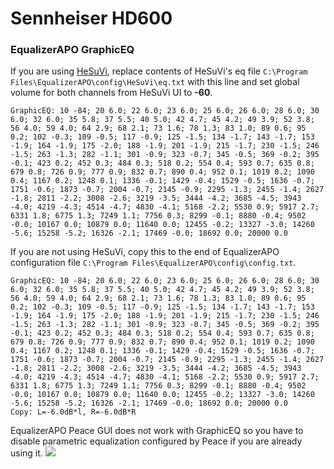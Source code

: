 # Sennheiser HD600
### EqualizerAPO GraphicEQ
If you are using [HeSuVi](https://sourceforge.net/projects/hesuvi/), replace contents of HeSuVi's eq file `C:\Program Files\EqualizerAPO\config\HeSuVi\eq.txt` with this line and set global volume for both channels from HeSuVi UI to **-60**.
```
GraphicEQ: 10 -84; 20 6.0; 22 6.0; 23 6.0; 25 6.0; 26 6.0; 28 6.0; 30 6.0; 32 6.0; 35 5.8; 37 5.5; 40 5.0; 42 4.7; 45 4.2; 49 3.9; 52 3.8; 56 4.0; 59 4.0; 64 2.9; 68 2.1; 73 1.6; 78 1.3; 83 1.0; 89 0.6; 95 0.2; 102 -0.3; 109 -0.5; 117 -0.9; 125 -1.5; 134 -1.7; 143 -1.7; 153 -1.9; 164 -1.9; 175 -2.0; 188 -1.9; 201 -1.9; 215 -1.7; 230 -1.5; 246 -1.5; 263 -1.3; 282 -1.1; 301 -0.9; 323 -0.7; 345 -0.5; 369 -0.2; 395 -0.1; 423 0.2; 452 0.3; 484 0.3; 518 0.2; 554 0.4; 593 0.7; 635 0.8; 679 0.8; 726 0.9; 777 0.9; 832 0.7; 890 0.4; 952 0.1; 1019 0.2; 1090 0.4; 1167 0.2; 1248 0.1; 1336 -0.1; 1429 -0.4; 1529 -0.5; 1636 -0.7; 1751 -0.6; 1873 -0.7; 2004 -0.7; 2145 -0.9; 2295 -1.3; 2455 -1.4; 2627 -1.8; 2811 -2.2; 3008 -2.6; 3219 -3.5; 3444 -4.2; 3685 -4.5; 3943 -4.0; 4219 -4.3; 4514 -4.7; 4830 -4.1; 5168 -2.2; 5530 0.9; 5917 2.7; 6331 1.8; 6775 1.3; 7249 1.1; 7756 0.3; 8299 -0.1; 8880 -0.4; 9502 -0.0; 10167 0.0; 10879 0.0; 11640 0.0; 12455 -0.2; 13327 -3.0; 14260 -5.6; 15258 -5.2; 16326 -2.1; 17469 -0.0; 18692 0.0; 20000 0.0
```
If you are not using HeSuVi, copy this to the end of EqualizerAPO configuration file `C:\Program Files\EqualizerAPO\config\config.txt`.
```
GraphicEQ: 10 -84; 20 6.0; 22 6.0; 23 6.0; 25 6.0; 26 6.0; 28 6.0; 30 6.0; 32 6.0; 35 5.8; 37 5.5; 40 5.0; 42 4.7; 45 4.2; 49 3.9; 52 3.8; 56 4.0; 59 4.0; 64 2.9; 68 2.1; 73 1.6; 78 1.3; 83 1.0; 89 0.6; 95 0.2; 102 -0.3; 109 -0.5; 117 -0.9; 125 -1.5; 134 -1.7; 143 -1.7; 153 -1.9; 164 -1.9; 175 -2.0; 188 -1.9; 201 -1.9; 215 -1.7; 230 -1.5; 246 -1.5; 263 -1.3; 282 -1.1; 301 -0.9; 323 -0.7; 345 -0.5; 369 -0.2; 395 -0.1; 423 0.2; 452 0.3; 484 0.3; 518 0.2; 554 0.4; 593 0.7; 635 0.8; 679 0.8; 726 0.9; 777 0.9; 832 0.7; 890 0.4; 952 0.1; 1019 0.2; 1090 0.4; 1167 0.2; 1248 0.1; 1336 -0.1; 1429 -0.4; 1529 -0.5; 1636 -0.7; 1751 -0.6; 1873 -0.7; 2004 -0.7; 2145 -0.9; 2295 -1.3; 2455 -1.4; 2627 -1.8; 2811 -2.2; 3008 -2.6; 3219 -3.5; 3444 -4.2; 3685 -4.5; 3943 -4.0; 4219 -4.3; 4514 -4.7; 4830 -4.1; 5168 -2.2; 5530 0.9; 5917 2.7; 6331 1.8; 6775 1.3; 7249 1.1; 7756 0.3; 8299 -0.1; 8880 -0.4; 9502 -0.0; 10167 0.0; 10879 0.0; 11640 0.0; 12455 -0.2; 13327 -3.0; 14260 -5.6; 15258 -5.2; 16326 -2.1; 17469 -0.0; 18692 0.0; 20000 0.0
Copy: L=-6.0dB*l, R=-6.0dB*R
```
EqualizerAPO Peace GUI does not work with GraphicEQ so you have to disable parametric equalization configured by Peace if you are already using it.
![](https://raw.githubusercontent.com/jaakkopasanen/AutoEq/master/results/SBAF-Serious/headphoncecom/onear/Sennheiser%20HD600/Sennheiser%20HD600.png)
